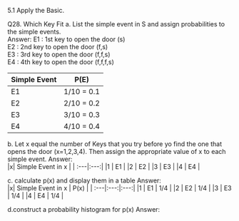 5.1 Apply the Basic.

Q28. Which Key Fit 
a. List the simple event in S and assign probabilities to the simple events.  
Answer: 
E1 : 1st key to open the door (s)  
E2 : 2nd key to open the door (f,s)  
E3 : 3rd key to open the door (f,f,s)  
E4 : 4th key to open the door (f,f,f,s)  

|Simple Event| P(E) |
| :---|:---:|
|E1 |   1/10 = 0.1  |
|E2 |   2/10 = 0.2  |
|E3 |   3/10 = 0.3  |
|E4 |   4/10 = 0.4  |

b. Let x equal the number of Keys that you try before yo find the one that opens the door (x=1,2,3,4). Then assign the appropriate value of x to each simple event.
Answer:  
|x| Simple Event in x | 
| :---|:---:|
|1 |   E1  | 
|2 |   E2  | 
|3 |   E3  | 
|4 |   E4   |  

  
c. calculate p(x) and display them in a table 
Answer:  
|x| Simple Event in x | P(x) |
| :---|:---:|:---:|
|1 |  E1  |  1/4  |
|2 |  E2  |  1/4  |
|3 |  E3  |  1/4  |
|4 |  E4  |  1/4  |

d.construct a probability histogram for p(x)
Answer:  
